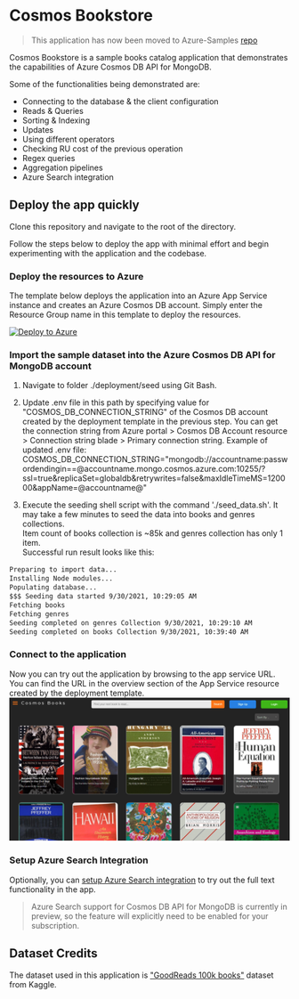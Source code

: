 # Cosmos Bookstore
> This application has now been moved to Azure-Samples [repo](https://github.com/Azure-Samples/azure-cosmosdb-mongodb-api-nodejs-bookstore) 

Cosmos Bookstore is a sample books catalog application that demonstrates the capabilities of Azure Cosmos DB API for MongoDB.

Some of the functionalities being demonstrated are:

- Connecting to the database & the client configuration
- Reads & Queries
- Sorting & Indexing
- Updates
- Using different operators
- Checking RU cost of the previous operation
- Regex queries
- Aggregation pipelines
- Azure Search integration

## Deploy the app quickly

Clone this repository and navigate to the root of the directory.

Follow the steps below to deploy the app with minimal effort and begin experimenting with the application and the codebase.

### Deploy the resources to Azure

The template below deploys the application into an Azure App Service instance and creates an Azure Cosmos DB account.
Simply enter the Resource Group name in this template to deploy the resources.

[![Deploy to Azure](https://aka.ms/deploytoazurebutton)](https://portal.azure.com/#create/Microsoft.Template/uri/https%3A%2F%2Fraw.githubusercontent.com%2Fnayakshweta%2FCosmosBookstore%2Fmaster%2Fdeployment%2Fazuredeploy.json)

### Import the sample dataset into the Azure Cosmos DB API for MongoDB account

1. Navigate to folder ./deployment/seed using Git Bash.

2. Update .env file in this path by specifying value for "COSMOS_DB_CONNECTION_STRING" of the Cosmos DB account created by the deployment template in the previous step. 
You can get the connection string from Azure portal > Cosmos DB Account resource > Connection string blade > Primary connection string.
Example of updated .env file:
COSMOS_DB_CONNECTION_STRING="mongodb://accountname:passwordendingin==@accountname.mongo.cosmos.azure.com:10255/?ssl=true&replicaSet=globaldb&retrywrites=false&maxIdleTimeMS=120000&appName=@accountname@"

3. Execute the seeding shell script with the command './seed_data.sh'. It may take a few minutes to seed the data into books and genres collections.\
Item count of books collection is ~85k and genres collection has only 1 item. \
Successful run result looks like this:
```
Preparing to import data...
Installing Node modules...
Populating database...
$$$ Seeding data started 9/30/2021, 10:29:05 AM
Fetching books
Fetching genres
Seeding completed on genres Collection 9/30/2021, 10:29:10 AM
Seeding completed on books Collection 9/30/2021, 10:39:40 AM
```


### Connect to the application

Now you can try out the application by browsing to the app service URL.
You can find the URL in the overview section of the App Service resource created by the deployment template.
![Cosmos Bookstore Main page](deployment/docs/images/cosmosbookstoremainpage.png)

### Setup Azure Search Integration

Optionally, you can [setup Azure Search integration](deployment/docs/azuresearchsetup.md) to try out the full text functionality in the app. 
> Azure Search support for Cosmos DB API for MongoDB is currently in preview, so the feature will explicitly need to be enabled for your subscription.

## Dataset Credits

The dataset used in this application is ["GoodReads 100k books"](https://www.kaggle.com/mdhamani/goodreads-books-100k) dataset from Kaggle.
